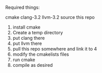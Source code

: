 Required things:

cmake
clang-3.2
llvm-3.2 source
this repo

1. install cmake
2. Create a temp directory
3. put clang there
4. put llvm there
5. pull this repo somewhere and link it to 4
6. modify the cmakelists files
7. run cmake
8. compile as desired
